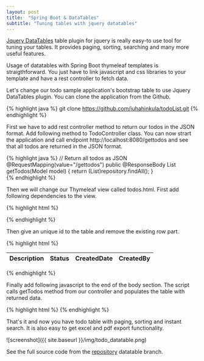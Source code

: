 ```yaml
---
layout: post
title:  "Spring Boot & DataTables"
subtitle: "Tuning tables with jquery datatables"
---
```

[Jquery DataTables](https://datatables.net/) table plugin for jquery is really easy-to use tool for tuning your tables. It provides paging, sorting, searching and many more useful features.

Usage of datatables with Spring Boot thymeleaf templates is straigthforward. You just have to link javascript and css libraries to your template and have a rest controller to fetch data.

Let's change our todo sample application's bootstrap table to use Jquery DataTables plugin. You can clone the application from the Github.

{% highlight java %}
git clone https://github.com/juhahinkula/todoList.git
{% endhighlight %}

First we have to add rest controller method to return our todos in the JSON format. Add following method to TodoController class. You can now strart the application and call endpoint http://localhost:8080/gettodos and see that all todos are returned in the JSON format.

{% highlight java %}
	// Return all todos as JSON
    @RequestMapping(value="/gettodos")
    public @ResponseBody List<Todo> getTodos(Model model) {	
        return (List<Todo>)repository.findAll();
    }   
{% endhighlight %}

Then we will change our Thymeleaf view called todos.html. First add following dependencies to the view.

{% highlight html %}
<script type="text/javascript" src="https://ajax.googleapis.com/ajax/libs/jquery/3.2.1/jquery.min.js"></script>
<link type="text/css" rel="stylesheet" th:href="@{https://maxcdn.bootstrapcdn.com/bootstrap/3.3.7/css/bootstrap.min.css}" />
<link type="text/css" rel="stylesheet" th:href="@{https://cdn.datatables.net/1.10.16/css/dataTables.bootstrap.min.css}" />
<script type="text/javascript" src="https://cdn.datatables.net/1.10.16/js/jquery.dataTables.min.js"></script>
<script type="text/javascript" src="https://cdn.datatables.net/1.10.16/js/dataTables.bootstrap.min.js"></script>
{% endhighlight %}

Then give an unique id to the table and remove the existing row part.

{% highlight html %}
    <table id="todotable" class="table table-striped">
		<thead>
		<tr>
		  <th>Description</th>
		  <th>Status</th>
		  <th>CreatedDate</th>
		  <th>CreatedBy</th>
		</tr>  
		</thead>
    </table>
{% endhighlight %}

Finally add following javascript to the end of the body section. The script calls getTodos method from our controller and populates the table with returned data.

{% highlight html %}
	<script>
	$(document).ready( function () {
		 var table = $('#todotable').DataTable({
			"sAjaxSource": "/gettodos",
			"sAjaxDataProp": "",
			"order": [[ 0, "asc" ]],
			"columns": [
				{ "data": "description"},
				{ "data": "status"},
				{ "data": "createdDate"},
				{ "data": "createdBy"},				    
			]
		 })
	});	
	</script>
{% endhighlight %}

That's it and now you have todo table with paging, sorting and instant search. It is also easy to get excel and pdf export functionality. 

![screenshot]({{ site.baseurl }}/img/todo_datatable.png)

See the full source code from the [repository](https://github.com/juhahinkula/todoList.git) datatable branch.


